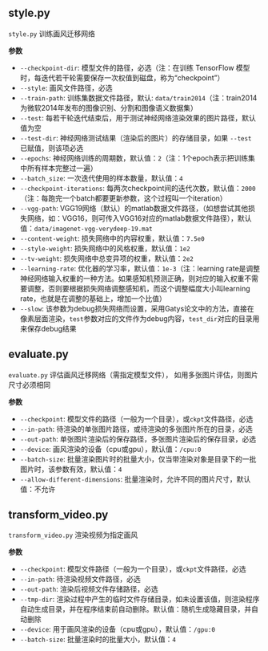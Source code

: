 ## style.py 

`style.py` 训练画风迁移网络

**参数**
- `--checkpoint-dir`: 模型文件的路径，必选（注：在训练 TensorFlow 模型时，每迭代若干轮需要保存一次权值到磁盘，称为“checkpoint”）
- `--style`: 画风文件路径，必选
- `--train-path`: 训练集数据文件路径，默认: `data/train2014`（注：train2014 为微软2014年发布的图像识别、分割和图像语义数据集）
- `--test`: 每若干轮迭代结束后，用于测试神经网络渲染效果的图片路径，默认值为空
- `--test-dir`: 神经网络测试结果（渲染后的图片）的存储目录，如果 `--test` 已赋值，则该项必选
- `--epochs`: 神经网络训练的周期数，默认值：`2`（注：1个epoch表示把训练集中所有样本完整过一遍）
- `--batch_size`: 一次迭代使用的样本数量，默认值：`4`
- `--checkpoint-iterations`: 每两次checkpoint间的迭代次数，默认值：`2000`（注：每跑完一个batch都要更新参数，这个过程叫一个iteration）
- `--vgg-path`: VGG19网络（默认）的matlab数据文件路径，（如想尝试其他损失网络，如：VGG16，则可传入VGG16对应的matlab数据文件路径），默认值：`data/imagenet-vgg-verydeep-19.mat`
- `--content-weight`: 损失网络中的内容权重，默认值：`7.5e0`
- `--style-weight`: 损失网络中的风格权重，默认值：`1e2`
- `--tv-weight`: 损失网络中总变异项的权重，默认值：`2e2`
- `--learning-rate`: 优化器的学习率，默认值：`1e-3`（注：learning rate是调整神经网络输入权重的一种方法。如果感知机预测正确，则对应的输入权重不需要调整，否则要根据损失网络调整感知机，而这个调整幅度大小叫learning rate，也就是在调整的基础上，增加一个比值）
- `--slow`: 该参数为debug损失网络而设置，采用Gatys论文中的方法，直接在像素层面渲染，`test`参数对应的文件作为debug内容，`test_dir`对应的目录用来保存debug结果


## evaluate.py
`evaluate.py` 评估画风迁移网络（需指定模型文件）， 如用多张图片评估，则图片尺寸必须相同

**参数**
- `--checkpoint`: 模型文件的路径（一般为一个目录），或`ckpt`文件路径，必选
- `--in-path`: 待渲染的单张图片路径，或待渲染的多张图片所在的目录，必选
- `--out-path`: 单张图片渲染后的保存路径，多张图片渲染后的保存目录，必选
- `--device`: 画风渲染的设备（cpu或gpu），默认值：`/cpu:0`
- `--batch-size`: 批量渲染图片时的批量大小，仅当带渲染对象是目录下的一批图片时，该参数有效，默认值：`4`
- `--allow-different-dimensions`: 批量渲染时，允许不同的图片尺寸，默认值：不允许

## transform_video.py
`transform_video.py` 渲染视频为指定画风

**参数**
- `--checkpoint`: 模型文件路径（一般为一个目录），或`ckpt`文件路径，必选
- `--in-path`: 待渲染视频文件路径，必选
- `--out-path`: 渲染后视频文件存储路径，必选
- `--tmp-dir`: 渲染过程中产生的临时文件存储目录，如未设置该值，则渲染程序自动生成目录，并在程序结束前自动删除。默认值：随机生成隐藏目录，并自动删除
- `--device`: 用于画风渲染的设备（cpu或gpu），默认值：`/gpu:0`
- `--batch-size`: 批量渲染时的批量大小，默认值：`4`
